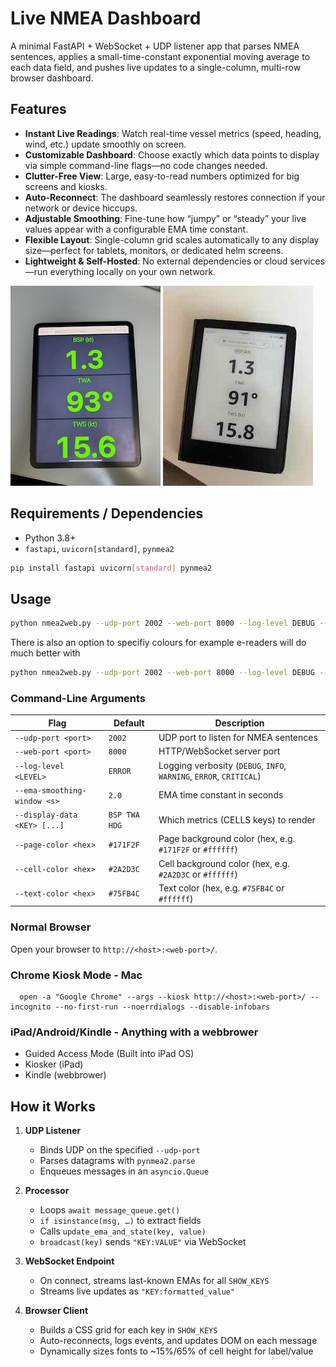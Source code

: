 # Live NMEA  Dashboard

A minimal FastAPI + WebSocket + UDP listener app that parses NMEA sentences, applies a small-time-constant exponential moving average to each data field, and pushes live updates to a single-column, multi-row browser dashboard.



##  Features


- **Instant Live Readings**: Watch real-time vessel metrics (speed, heading, wind, etc.) update smoothly on screen.  
- **Customizable Dashboard**: Choose exactly which data points to display via simple command-line flags—no code changes needed.  
- **Clutter-Free View**: Large, easy-to-read numbers optimized for big screens and kiosks.  
- **Auto-Reconnect**: The dashboard seamlessly restores connection if your network or device hiccups.  
- **Adjustable Smoothing**: Fine-tune how “jumpy” or “steady” your live values appear with a configurable EMA time constant.  
- **Flexible Layout**: Single-column grid scales automatically to any display size—perfect for tablets, monitors, or dedicated helm screens.  
- **Lightweight & Self-Hosted**: No external dependencies or cloud services—run everything locally on your own network.  

![iPad](images/ipad.jpeg)
![Kindle](images/kindle.jpeg)

## Requirements / Dependencies

- Python 3.8+  
- `fastapi`, `uvicorn[standard]`, `pynmea2`

```bash
pip install fastapi uvicorn[standard] pynmea2
```



##  Usage

   ```bash
   python nmea2web.py --udp-port 2002 --web-port 8000 --log-level DEBUG --ema-smoothing-window 2 --display-data BSP TWA TWS
   ```

   There is also an option to specifiy colours for example e-readers will do much better with

   ```bash
   python nmea2web.py --udp-port 2002 --web-port 8000 --log-level DEBUG --ema-smoothing-window 2 --display-data BSP TWA TWS --page-color "#FFFFFF" --cell-color "#FFFFFF" --text-color "#000000"
   ```


### Command-Line Arguments

| Flag                         | Default                     | Description                                                          |
|------------------------------|-----------------------------|----------------------------------------------------------------------|
| `--udp-port <port>`          | `2002`                      | UDP port to listen for NMEA sentences                                |
| `--web-port <port>`          | `8000`                      | HTTP/WebSocket server port                                           |
| `--log-level <LEVEL>`        | `ERROR`                     | Logging verbosity (`DEBUG`, `INFO`, `WARNING`, `ERROR`, `CRITICAL`)  |
| `--ema-smoothing-window <s>` | `2.0`                       | EMA time constant in seconds                                         |
| `--display-data <KEY> [...]` | `BSP TWA HDG`               | Which metrics (CELLS keys) to render                                 |
| `--page-color <hex>`         | `#171F2F`                   | Page background color (hex, e.g. `#171F2F` or `#ffffff`)             |
| `--cell-color <hex>`         | `#2A2D3C`                   | Cell background color (hex, e.g. `#2A2D3C` or `#ffffff`)             |
| `--text-color <hex>`         | `#75FB4C`                   | Text color (hex, e.g. `#75FB4C` or `#ffffff`)                        |


### Normal Browser
Open your browser to `http://<host>:<web-port>/`.


### Chrome Kiosk Mode - Mac 
```
  open -a "Google Chrome" --args --kiosk http://<host>:<web-port>/ --incognito --no-first-run --noerrdialogs --disable-infobars
```

### iPad/Android/Kindle - Anything with a webbrower
- Guided Access Mode (Built into iPad OS)
- Kiosker (iPad)
- Kindle (webbrower)




## How it Works

1. **UDP Listener**  
   - Binds UDP on the specified `--udp-port`  
   - Parses datagrams with `pynmea2.parse`  
   - Enqueues messages in an `asyncio.Queue`

2. **Processor**  
   - Loops `await message_queue.get()`  
   - `if isinstance(msg, …)` to extract fields  
   - Calls `update_ema_and_state(key, value)`  
   - `broadcast(key)` sends `"KEY:VALUE"` via WebSocket

3. **WebSocket Endpoint**  
   - On connect, streams last-known EMAs for all `SHOW_KEYS`  
   - Streams live updates as `"KEY:formatted_value"`

4. **Browser Client**  
   - Builds a CSS grid for each key in `SHOW_KEYS`  
   - Auto-reconnects, logs events, and updates DOM on each message  
   - Dynamically sizes fonts to ~15%/65% of cell height for label/value

